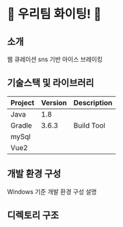 # 🐳 우리팀 화이팅!  :penguin:

## 소개
웹 큐레이션 sns 기반 아이스 브레이킹  

## 기술스택 및 라이브러리

| Project | Version | Description |
| ------- | ------- | ----------- |
| Java    | 1.8     |             |
| Gradle  | 3.6.3   | Build Tool  |
| mySql   |         |             |
|   Vue2  |         |             |


## 개발 환경 구성

Windows 기준 개발 환경 구성 설명

## 디렉토리 구조
